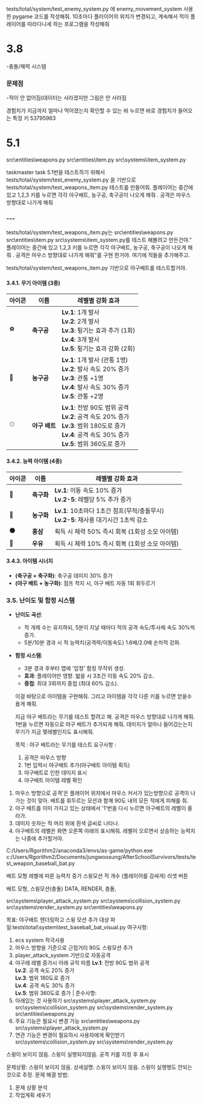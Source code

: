 tests/total/system/test_enemy_system.py  에 enemy_movement_system 사용한 pygame 코드를 작성해줘. 10초마다 플러이어의 위치가 변경되고, 계속해서 적이 플레이어를 따라다니세 하는 프로그램을 작성해줘


# 3.8
-충돌/체력 시스템

### 문제점
-적이 안 없어짐(데이터는 사라졌지만 그림은 안 사라짐


경험치가 지금까지 얼마나 먹어졌는지 확인할 수 있는 바
누르면 바로 경험치가 들어오는 특정 키
53795963


# 5.1
src\entities\weapons.py
src\entities\item.py
src\systems\item_system.py

taskmaster task 5.1번을 테스트하기 위해서 tests/total/system/test_enemy_system.py 을 기반으로 tests/total/system/test_weapons_item.py 테스트를 만들어줘. 플레이어는 중간에 있고 1,2,3 키를 누르면 각각 야구배트, 농구공, 축구공이 나오게 해줘 . 공격은 마우스 방향대로 나가게 해줘

### ---
tests/total/system/test_weapons_item.py는 src\entities\weapons.py
src\entities\item.py
src\systems\item_system.py를 테스트 해볼려고 만든건야." 플레이어는 중간에 있고 1,2,3 키를 누르면 각각 야구배트, 농구공, 축구공이 나오게 해줘 . 공격은 마우스 방향대로 나가게 해줘"를 구현 한거야. 여기에 적들을 추가해주고.



tests/total/system/test_weapons_item.py 기반으로 야구배트를 테스트할거야. 


#### 3.4.1. 무기 아이템 (3종)
| 아이콘 | 이름 | 레벨별 강화 효과 |
| --- | --- | --- |
| ⚽️ | **축구공** | **Lv.1**: 1개 발사<br>**Lv.2**: 2개 발사<br>**Lv.3**: 튕기는 효과 추가 (1회)<br>**Lv.4**: 3개 발사<br>**Lv.5**: 튕기는 효과 강화 (2회) |
| 🏀 | **농구공** | **Lv.1**: 1개 발사 (관통 1명)<br>**Lv.2**: 발사 속도 20% 증가<br>**Lv.3**: 관통 +1명<br>**Lv.4**: 발사 속도 30% 증가<br>**Lv.5**: 관통 +2명 |
| ⚾️ | **야구 배트**| **Lv.1**: 전방 90도 범위 공격<br>**Lv.2**: 공격 속도 20% 증가<br>**Lv.3**: 범위 180도로 증가<br>**Lv.4**: 공격 속도 30% 증가<br>**Lv.5**: 범위 360도로 증가 |

#### 3.4.2. 능력 아이템 (4종)
| 아이콘 | 이름 | 레벨별 강화 효과 |
| --- | --- | --- |
| 👟 | **축구화** | **Lv.1**: 이동 속도 10% 증가<br>**Lv.2-5**: 레벨당 5% 추가 증가 |
| 🏀 | **농구화** | **Lv.1**: 10초마다 1초간 점프(무적/충돌무시)<br>**Lv.2-5**: 재사용 대기시간 1초씩 감소 |
| ⚫️ | **홍삼** | 획득 시 체력 50% 즉시 회복 (1회성 소모 아이템) |
| 🥛 | **우유** | 획득 시 체력 10% 즉시 회복 (1회성 소모 아이템) |



#### 3.4.3. 아이템 시너지
- **(축구공 + 축구화)**: 축구공 데미지 30% 증가
- **(야구 배트 + 농구화)**: 점프 착지 시, 야구 배트 자동 1회 휘두르기

### 3.5. 난이도 및 함정 시스템
- **난이도 곡선**:
  - 적 개체 수는 유지하되, 5분이 지날 때마다 적의 공격 속도/투사체 속도 30%씩 증가.
  - 5분/10분 경과 시 적 능력치(공격력/이동속도) 1.6배/2.0배 순차적 강화.
- **함정 시스템**:
  - 3분 경과 후부터 맵에 '압정' 함정 무작위 생성.
  - **효과**: 플레이어만 영향. 밟을 시 3초간 이동 속도 20% 감소.
  - **중첩**: 최대 3회까지 중첩 (최대 60% 감소).
  
  
  이걸 바탕으로 아이템을 구현해줘. 그리고 아이템을 각각 다른 키를 누르면 얻을수 욨게 해줘.



  지금 야구 배트라는 무기를 테스트 할려고 해. 공격은 마우스 방향대로 나가게 해줘. 1번을 누르면 자동으로 야구 배트가 추가되게 해줘. 데미지가 얼마나 들어갔는는지 무기가 지금 몇레벨인지도 표시해줘. 


  목적 : 야구 배트라는 무기를 테스트
  요구사항 : 
  1. 공격은 마우스 방향
  2. 1번 입력시 야구배트 추가(야구배트 아이템 획득)
  3. 야구배트로 인한 데미지 표시
  4. 야구배트 아이템 레벨 확인



1. 마우스 방향으로 공격'은 플레이어 위치에서 마우스 커서가 있는방향으로 공격이 나가는 것이 맞아. 배트를 휘두르는 모션과 함께 90도 내의 모든 적에게 피해를 줘.
2. 야구 배트를 이미 가지고 있는 상태에서 '1'번을 다시 누르면 야구배트의 레벨이 올라가. 
3. 데미지 숫자는 적 머리 위에 흰색 글씨로 나타나. 
4. 야구배트의 레벨은 화면 오른쪽 아래의 표시해줘. 레벨이 오르면서 상승하는 능력치는 나중에 추가할거야.       

 C:/Users/Rgorithm2/anaconda3/envs/as-game/python.exe c:/Users/Rgorithm2/Documents/jungwoosung/AfterSchoolSurvivors/tests/test_weapon_baseball_bat.py  


배트 모형
레벨에 따른 능력치 증가
스윙모션 
적 개수 (플레이어를 감싸게)
리셋 버튼

배트 모형, 스윙모션(충돌)
DATA, RENDER, 충돌, 

  src\systems\player_attack_system.py
  src\systems\collision_system.py
  src\systems\render_system.py
  src\entities\weapons.py


목표: 야구배트 렌더링하고 스윙 모션 추가
대상 파일:tests\total\system\test_baseball_bat_visual.py
여구사항: 
1. ecs system 적극사용
2. 마우스 방향을 기준으로 근접거리 90도 스윙모션 추가
3. player_attack_system 기반으로 자동공격 
4. 야구레 레벨 증가시 아래 규칙 따름 
   **Lv.1**: 전방 90도 범위 공격<br>**Lv.2**: 공격 속도 20% 증가<br>**Lv.3**: 범위 180도로 증가<br>**Lv.4**: 공격 속도 30% 증가<br>**Lv.5**: 범위 360도로 증가 |
준수사항: 
1. 아래있는 것 사용하기 
  src\systems\player_attack_system.py
  src\systems\collision_system.py
  src\systems\render_system.py
  src\entities\weapons.py
2. 주요 기능은 필요시 변경 가능
  src\entities\weapons.py
  src\systems\player_attack_system.py
3. 연관 기능은 변경이 필요하시 사용자에게 확인받기
  src\systems\collision_system.py
  src\systems\render_system.py

스윙이 보이지 않음. 스윙이 실행되지않음.
공격 키를 지정 후 표시

문제상황: 스윙이 보이지 않음.
상세설명: 스윙이 보이지 않음. 스윙이 실행행도 안되는 것으로 추정. 
문제 해결 방법: 
1. 문제 상황 분석
2. 작업계획 세우기
